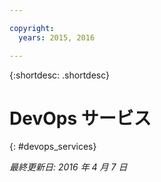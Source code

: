 ```yaml
---

copyright:
  years: 2015, 2016

---
```


{:shortdesc: .shortdesc} 

# DevOps サービス
{: #devops_services}

*最終更新日: 2016 年 4 月 7 日*
